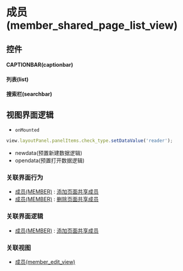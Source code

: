 # 成员(member_shared_page_list_view)  <!-- {docsify-ignore-all} -->



## 控件
#### CAPTIONBAR(captionbar)
#### 列表(list)
#### 搜索栏(searchbar)

## 视图界面逻辑
* `onMounted`
```javascript
view.layoutPanel.panelItems.check_type.setDataValue('reader');

```
  * newdata(预置新建数据逻辑)
  * opendata(预置打开数据逻辑)


### 关联界面行为
  * [成员(MEMBER)](module/Base/member) : [添加页面共享成员](module/Base/member#界面行为)
  * [成员(MEMBER)](module/Base/member) : [删除页面共享成员](module/Base/member#界面行为)

### 关联界面逻辑
  * [成员(MEMBER)](module/Base/member) : [添加页面共享成员](module/Base/member/uilogic/add_shared_member)

### 关联视图
  * [成员(member_edit_view)](app/view/member_edit_view)

<script>
 const { createApp } = Vue
  createApp({
    data() {
      return {

      }
    }
  }).use(ElementPlus).mount('#app')
</script>